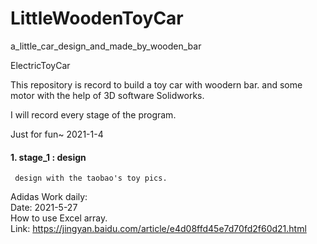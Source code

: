 # LittleWoodenToyCar
a_little_car_design_and_made_by_wooden_bar


ElectricToyCar
<br>

This repository is record to build a toy car with woodern bar.
and some motor with the help of 3D software Solidworks.

I will record every stage of the program.

Just for fun~
                        2021-1-4

#### 1. stage_1 : design
     design with the taobao's toy pics.



Adidas Work daily:  
Date: 2021-5-27  
    How to use Excel array.  
    Link: https://jingyan.baidu.com/article/e4d08ffd45e7d70fd2f60d21.html  
    
